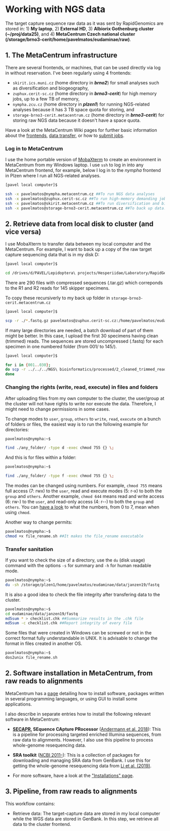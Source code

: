 # Working with NGS data

The target capture sequence raw data as it was sent by RapidGenomics are stored in: 1) **My laptop**, 2) **External HD**, 3) **Albiorix Gothenburg cluster (~/proj/data25)**, and 4) **MetaCentrum Czech national cluster (/storage/brno3-cerit/home/pavelmatos/eudaminae/raw)**.

## 1. The MetaCentrum infrastructure
There are several frontends, or machines, that can be used directly via log in without reservation. I've been regularly using 4 frontends:
- `skirit.ics.muni.cz` (home directory in **_brno2_**) for small analyses such as diversification and biogeography,
- `zuphux.cerit-sc.cz` (home directory in **_brno3-cerit_**) for high memory jobs, up to a few TB of memory,
- `nympha.zcu.cz` (home directory in **_plzen1_**) for running NGS-related analyses because it has 3 TB space quota for storing, and
- `storage-brno3-cerit.metacentrum.cz` (home directory in **_brno3-cerit_**) for storing raw NGS data because it doesn't have a space quota.

Have a look at the MetaCentrum Wiki pages for further basic information about the [frontends](https://wiki.metacentrum.cz/wiki/Frontend), [data transfer](https://wiki.metacentrum.cz/wiki/Working_with_data), or how to [submit jobs](https://wiki.metacentrum.cz/wiki/How_to_compute/Batch_jobs).

### Log in to MetaCentrum
I use the home portable version of [MobaXterm](https://mobaxterm.mobatek.net/download-home-edition.html) to create an environment in MetaCentrum from my Windows laptop. I use `ssh` to log in into any MetaCentrum frontend, for example, below I log in to the _nympha_ frontend in Plzen where I run all NGS-related analyses.

```bash
[pavel local computer]$

ssh -x pavelmatos@nympha.metacentrum.cz ##To run NGS data analyses
ssh -x pavelmatos@zuphux.cerit-sc.cz ##To run high-memory demanding jobs
ssh -x pavelmatos@skirit.metacentrum.cz ##To run diversification and biogeography analyses
ssh -x pavelmatos@storage-brno3-cerit.metacentrum.cz ##To back up data. This is the same as @zuphux.cerit-sc.cz but can't run any job here
```

## 2. Retrieve data from local disk to cluster (and vice versa)
I use MobaXterm to transfer data between my local computer and the MetaCentrum. For example, I want to back up a copy of the raw target capture sequencing data that is in my disk D:

```bash
[pavel local computer]$

cd /drives/d/PAVEL/Lepidoptera\ projects/Hesperiidae/Laboratory/RapidGenomics/data/raw/
```

There are 290 files with compressed sequences (.tar.gz) which correponds to the R1 and R2 reads for 145 skipper specimens.

To copy these recursiverly to my back up folder in `storage-brno3-cerit.metacentrum.cz`

```bash
[pavel local computer]$

scp -r ./*.fastq.gz pavelmatos@zuphux.cerit-sc.cz:/home/pavelmatos/eudaminae/raw
```

If many large directories are needed, a batch download of part of them might be better. In this case, I upload the first 30 specimens having clean (trimmed) reads. The sequences are stored uncompressed (.fastq) for each specimen in one numbered folder (from 001/ to 145/).

```bash
[pavel local computer]$

for i in {001..030}; 
do scp -r ../../../NGS\ bioinformatics/processed/2_cleaned_trimmed_reads/"$i"_clean/ pavelmatos@nympha.metacentrum.cz:/home/pavelmatos/eudaminae/processed/2_cleaned_trimmed_reads;
done
```

### Changing the rights (write, read, execute) in files and folders
After uploading files from my own computer to the cluster, the user/group at the cluster will not have rights to write nor execute the data. Therefore, I might need to change permissions in some cases.

To change modes to `user`, `group`, `others` to `write`, `read`, `execute` on a bunch of folders or files, the easiest way is to run the following example for directories:

```bash
pavelmatos@nympha:~$

find ./any_folder/ -type d -exec chmod 755 {} \;
```

And this is for files within a folder:

```bash
pavelmatos@nympha:~$

find ./any_folder/ -type f -exec chmod 755 {} \;
```

The modes can be changed using numbers. For example, `chmod 755` means full access (7: rwx) to the `user`, read and execute modes (5: r-x) to both the `group` and `others`. Another example, `chmod 644` means read and write access (6: rw-) to the `user`, and read-only access (4: r--) to both the `group` and `others`. You can [have a look](https://en.wikipedia.org/wiki/Chmod) to what the numbers, from 0 to 7, mean when using `chmod`.

Another way to change permits:

```bash
pavelmatos@nympha:~$
chmod +x file_rename.sh ##It makes the file_rename executable
```

### Transfer sanitation
If you want to check the size of a directory, use the `du` (disk usage) command with the options `-s` for summary and `-h` for human readable mode.

```bash
pavelmatos@nympha:~$
du -sh /storage/plzen1/home/pavelmatos/eudaminae/data/janzen19/fastq
```

It is also a good idea to check the file integrity after transfering data to the cluster.

```bash
pavelmatos@nympha:~$
cd eudaminae/data/janzen19/fastq
md5sum * > checklist.chk ##Summarize results in the .chk file
md5sum -c checklist.chk ##Report integrity of every file
```

Some files that were created in Windows can be screwed or not in the correct format fully understandable in UNIX. It is advisable to change the format in files created in another OS.

```bash
pavelmatos@nympha:~$
dos2unix file_rename.sh
```

## 2. Software installation in MetaCentrum, from raw reads to alignments
MetaCentrum has a [page](https://wiki.metacentrum.cz/wiki/How_to_install_an_application) detailing how to install software, packages written in several programming languages, or using GUI to install some applications.

I also describe in separate entries how to install the following relevant software in MetaCentrum:

- **[SECAPR](https://github.com/pavelm14/Eudaminae_phylogeny/blob/master/bioinformatics/installations/SECAPR.md), SEquence CApture PRocessor** ([Andermann et al. 2018](https://doi.org/10.7717/peerj.5175)): This is a pipeline for processing targeted enriched Illumina sequences, from raw data to alignments. However, I also use this pipeline to process whole-genome resequencing data.

- **SRA toolkit** ([NCBI 2011&ndash;](https://www.ncbi.nlm.nih.gov/books/NBK158900/)): This is a collection of packages for downloading and managing SRA data from GenBank. I use this for getting the whole-genome resequencing data from [Li et al. (2019)](https://www.pnas.org/content/116/13/6232).

- For more software, have a look at the ["Installations" page](https://github.com/pavelm14/Eudaminae_phylogeny/tree/master/bioinformatics/installations).

## 3. Pipeline, from raw reads to alignments
This workflow contains:

- Retrieve data: The target-capture data are stored in my local computer while the WGS data are stored in GenBank. In this step, we retrieve all data to the cluster frontend.



